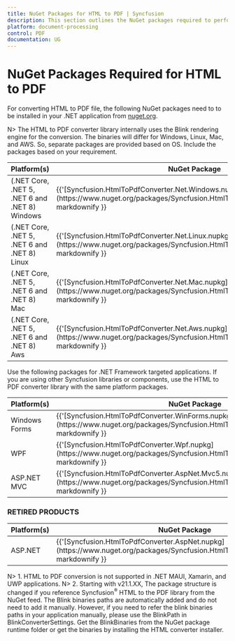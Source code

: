 ```yaml
---
title: NuGet Packages for HTML to PDF | Syncfusion
description: This section outlines the NuGet packages required to perform HTML to PDF conversion using the Syncfusion PDF library across various platforms
platform: document-processing
control: PDF
documentation: UG
---
```

# NuGet Packages Required for HTML to PDF

For converting HTML to PDF file, the following NuGet packages need to to be installed in your .NET application from [nuget.org](https://www.nuget.org/).  

N> The HTML to PDF converter library internally uses the Blink rendering engine for the conversion. The binaries will differ for Windows, Linux, Mac, and AWS. So, separate packages are provided based on OS. Include the packages based on your requirement.

<table>
<tr>
<thead>
<th><b>Platform(s)</b></th>
<th><b>NuGet Package</b></th>
</thead>
</tr>
<tr>
<td>
(.NET Core, .NET 5, .NET 6 and .NET 8) Windows
</td>
<td>
{{'[Syncfusion.HtmlToPdfConverter.Net.Windows.nupkg](https://www.nuget.org/packages/Syncfusion.HtmlToPdfConverter.Net.Windows/)'| markdownify }}
</td>
</tr>
<tr>
<td>
(.NET Core, .NET 5, .NET 6 and .NET 8) Linux
</td>
<td>
{{'[Syncfusion.HtmlToPdfConverter.Net.Linux.nupkg](https://www.nuget.org/packages/Syncfusion.HtmlToPdfConverter.Net.Linux/)'| markdownify }}
</td>
</tr>
<tr>
<td>
(.NET Core, .NET 5, .NET 6 and .NET 8) Mac
</td>
<td>
{{'[Syncfusion.HtmlToPdfConverter.Net.Mac.nupkg](https://www.nuget.org/packages/Syncfusion.HtmlToPdfConverter.Net.Mac/)'| markdownify }}
</td>
</tr>
<tr>
<td>
(.NET Core, .NET 5, .NET 6 and .NET 8) Aws
</td>
<td>
{{'[Syncfusion.HtmlToPdfConverter.Net.Aws.nupkg](https://www.nuget.org/packages/Syncfusion.HtmlToPdfConverter.Net.Aws/)'| markdownify }}
</td>
</tr>
</table>

Use the following packages for .NET Framework targeted applications. If you are using other Syncfusion libraries or components, use the HTML to PDF converter library with the same platform packages.

<table>
<tr>
<thead>
<th><b>Platform(s)</b></th>
<th><b>NuGet Package</b></th>
</thead>
</tr>
<tr>
<td>
Windows Forms
</td>
<td>
{{'[Syncfusion.HtmlToPdfConverter.WinForms.nupkg](https://www.nuget.org/packages/Syncfusion.HtmlToPdfConverter.WinForms/)'| markdownify }}
</td>
</tr>
<tr>
<td>
WPF
</td>
<td>
{{'[Syncfusion.HtmlToPdfConverter.Wpf.nupkg](https://www.nuget.org/packages/Syncfusion.HtmlToPdfConverter.Wpf/)'| markdownify }}
</td>
</tr>
<tr>
<td>
ASP.NET MVC
</td>
<td>
{{'[Syncfusion.HtmlToPdfConverter.AspNet.Mvc5.nupkg](https://www.nuget.org/packages/Syncfusion.HtmlToPdfConverter.AspNet.Mvc5/)'| markdownify }}
</td>
</tr>
</table>

### RETIRED PRODUCTS

<table>
  <thead>
    <tr>
      <th>Platform(s)</th>
      <th>NuGet Package</th>
    </tr>
  </thead>
  <tbody>
    <tr>
      <td>
        ASP.NET
      </td>
      <td>
    {{'[Syncfusion.HtmlToPdfConverter.AspNet.nupkg](https://www.nuget.org/packages/Syncfusion.HtmlToPdfConverter.AspNet/)'| markdownify }}
      </td>
    </tr>
  </tbody>
</table>

N> 1. HTML to PDF conversion is not supported in .NET MAUI, Xamarin, and UWP applications.
N> 2. Starting with v21.1.XX, The package structure is changed if you reference Syncfusion<sup>&reg;</sup> HTML to the PDF library from the NuGet feed. The Blink binaries paths are automatically added and do not need to add it manually. However, if you need to refer the blink binaries paths in your application manually, please use the BlinkPath in BlinkConverterSettings. Get the BlinkBinaries from the NuGet package runtime folder or get the binaries by installing the HTML converter installer.